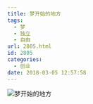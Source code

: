 ```yaml
---
title: 梦开始的地方
tags:
  - 梦
  - 独立
  - 自由
url: 2805.html
id: 2805
categories:
  - 创业
date: 2018-03-05 12:57:58
---
```


![梦开始的地方](http://photo.guolaijie.com/rooufer/uploads/2018/03/梦开始的地方-1.jpg)